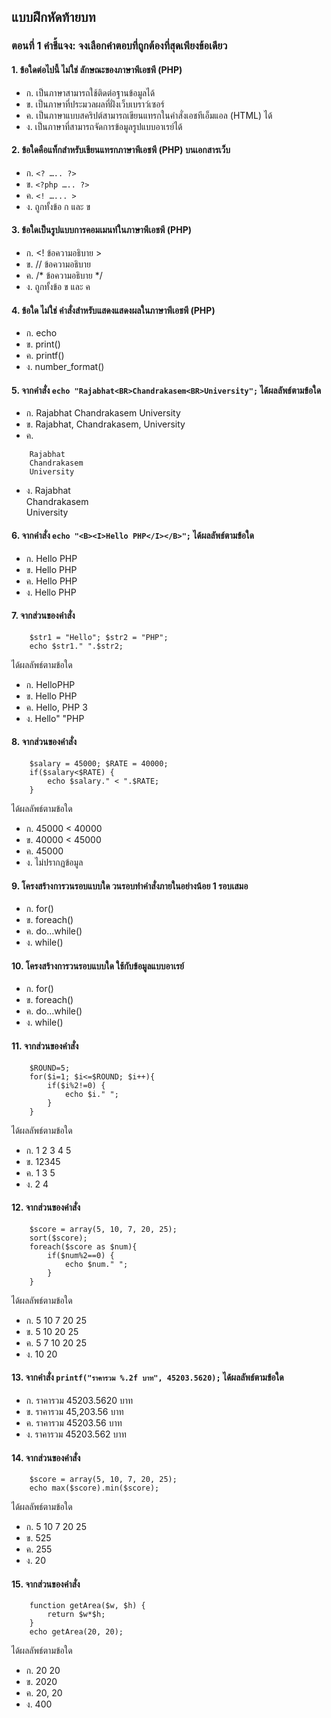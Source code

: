 ## แบบฝึกหัดท้ายบท
### ตอนที่ 1 คำชี้แจง: จงเลือกคำตอบที่ถูกต้องที่สุดเพียงข้อเดียว
#### 1.	ข้อใดต่อไปนี้ ไม่ใช่ ลักษณะของภาษาพีเอชพี (PHP)
* ก. เป็นภาษาสามารถใช้ติดต่อฐานข้อมูลได้			
* ข. เป็นภาษาที่ประมวลผลที่ฝั่งเว็บเบราว์เซอร์
* ค. เป็นภาษาแบบสคริปต์สามารถเขียนแทรกในคำสั่งเอชทีเอ็มแอล (HTML) ได้
* ง. เป็นภาษาที่สามารถจัดการข้อมูลรูปแบบอาเรย์ได้
#### 2.	ข้อใดคือแท็กสำหรับเขียนแทรกภาษาพีเอชพี (PHP) บนเอกสารเว็บ
* ก. ```<? ….. ?>```			
* ข. ```<?php ….. ?>```
* ค. ```<! …... >```			
* ง. ถูกทั้งข้อ ก และ ข
#### 3.	ข้อใดเป็นรูปแบบการคอมเมนท์ในภาษาพีเอชพี (PHP)
* ก.  <! ข้อความอธิบาย >		
* ข.  // ข้อความอธิบาย
* ค.  /* ข้อความอธิบาย */		
* ง. ถูกทั้งข้อ ข และ ค
#### 4.	ข้อใด ไม่ใช่ คำสั่งสำหรับแสดงแสดงผลในภาษาพีเอชพี (PHP)
* ก. echo				
* ข. print()
* ค. printf()				
* ง. number_format()
#### 5.	จากคำสั่ง ```echo "Rajabhat<BR>Chandrakasem<BR>University";``` ได้ผลลัพธ์ตามข้อใด
* ก. Rajabhat Chandrakasem University	
* ข. Rajabhat, Chandrakasem, University
* ค.  
```
    Rajabhat 
    Chandrakasem 
    University
```
* ง. Rajabhat<BR>Chandrakasem<BR>University
#### 6.	จากคำสั่ง ```echo "<B><I>Hello PHP</I></B>";``` ได้ผลลัพธ์ตามข้อใด
* ก. Hello PHP				
* ข. Hello PHP
* ค. Hello PHP				
* ง. Hello PHP
#### 7.	จากส่วนของคำสั่ง
```
    $str1 = "Hello"; $str2 = "PHP";
    echo $str1." ".$str2;
```
ได้ผลลัพธ์ตามข้อใด
* ก. HelloPHP				
* ข. Hello PHP
* ค. Hello, PHP				3
* ง. Hello" "PHP
#### 8.	จากส่วนของคำสั่ง
```
	$salary = 45000; $RATE = 40000;
	if($salary<$RATE) {
    	echo $salary." < ".$RATE;
	}
```
ได้ผลลัพธ์ตามข้อใด
* ก. 45000 < 40000			
* ข. 40000 < 45000
* ค. 45000				
* ง. ไม่ปรากฏข้อมูล
#### 9.	โครงสร้างการวนรอบแบบใด วนรอบทำคำสั่งภายในอย่างน้อย 1 รอบเสมอ
* ก. for()					
* ข. foreach()
* ค. do…while()				
* ง. while()
#### 10. โครงสร้างการวนรอบแบบใด ใช้กับข้อมูลแบบอาเรย์
* ก. for()					
* ข. foreach()
* ค. do…while()				
* ง. while()
#### 11. จากส่วนของคำสั่ง
```
	$ROUND=5;
	for($i=1; $i<=$ROUND; $i++){
        if($i%2!=0) {
            echo $i." ";
        }
	}
```
ได้ผลลัพธ์ตามข้อใด
* ก. 1 2 3 4 5				
* ข. 12345 
* ค. 1 3 5				
* ง. 2 4
#### 12. จากส่วนของคำสั่ง
```
	$score = array(5, 10, 7, 20, 25);
	sort($score);
	foreach($score as $num){
		if($num%2==0) {
   			echo $num." ";
		}
	}
```
ได้ผลลัพธ์ตามข้อใด
* ก. 5 10 7 20 25			
* ข. 5 10 20 25
* ค. 5 7 10 20 25			
* ง. 10 20
#### 13. จากคำสั่ง ```printf("ราคารวม %.2f บาท", 45203.5620);``` ได้ผลลัพธ์ตามข้อใด
* ก. ราคารวม 45203.5620 บาท	
* ข. ราคารวม 45,203.56 บาท
* ค. ราคารวม 45203.56 บาท		
* ง. ราคารวม 45203.562 บาท
#### 14. จากส่วนของคำสั่ง
```
	$score = array(5, 10, 7, 20, 25);
	echo max($score).min($score);
```
ได้ผลลัพธ์ตามข้อใด
* ก. 5 10 7 20 25			
* ข. 525
* ค. 255					
* ง. 20
#### 15. จากส่วนของคำสั่ง
```
	function getArea($w, $h) {
  		return $w*$h;
	}
	echo getArea(20, 20);
```
ได้ผลลัพธ์ตามข้อใด
* ก. 20 20				
* ข. 2020
* ค. 20, 20				
* ง. 400